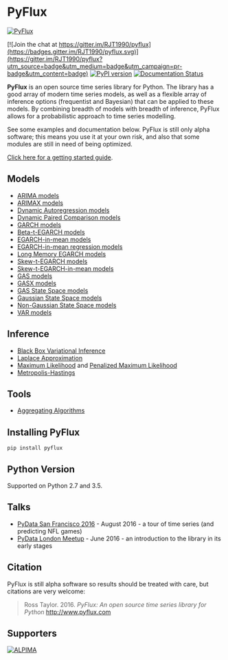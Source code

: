 # PyFlux
[![PyFlux](http://pyflux.com/pyflux.png)](http://www.pyflux.com/)

[![Join the chat at https://gitter.im/RJT1990/pyflux](https://badges.gitter.im/RJT1990/pyflux.svg)](https://gitter.im/RJT1990/pyflux?utm_source=badge&utm_medium=badge&utm_campaign=pr-badge&utm_content=badge)
[![PyPI version](https://badge.fury.io/py/pyflux.svg)](https://badge.fury.io/py/pyflux)
[![Documentation Status](https://readthedocs.org/projects/pyflux/badge/?version=latest)](http://pyflux.readthedocs.io/en/latest/?badge=latest)

__PyFlux__ is an open source time series library for Python. The library has a good array of modern time series models, as well as a flexible array of inference options (frequentist and Bayesian) that can be applied to these models. By combining breadth of models with breadth of inference, PyFlux allows for a probabilistic approach to time series modelling.

See some examples and documentation below. PyFlux is still only alpha software; this means you use it at your own risk, and also that some modules are still in need of being optimized.

[Click here for a getting started guide](http://www.pyflux.com/docs/getting_started.html).

## Models

- [ARIMA models](http://www.pyflux.com/docs/arima.html)
 - [ARIMAX models](http://www.pyflux.com/docs/arimax.html)
 - [Dynamic Autoregression models](http://www.pyflux.com/docs/dar.html)
- [Dynamic Paired Comparison models](http://www.pyflux.com/docs/gas-rank.html)
- [GARCH models](http://www.pyflux.com/docs/garch.html)
 - [Beta-t-EGARCH models](http://www.pyflux.com/docs/egarch.html)
 - [EGARCH-in-mean models](http://www.pyflux.com/docs/egarchm.html)
 - [EGARCH-in-mean regression models](http://www.pyflux.com/docs/egarchmreg.html)
 - [Long Memory EGARCH models](http://www.pyflux.com/docs/lmegarch.html)
 - [Skew-t-EGARCH models](http://www.pyflux.com/docs/segarch.html)
 - [Skew-t-EGARCH-in-mean models](http://www.pyflux.com/docs/segarchm.html)
- [GAS models](http://www.pyflux.com/docs/gas.html)
 - [GASX models](http://www.pyflux.com/docs/gasx.html)
- [GAS State Space models](http://www.pyflux.com/docs/gasllm.html)
- [Gaussian State Space models](http://www.pyflux.com/docs/llm.html)
- [Non-Gaussian State Space models](http://www.pyflux.com/docs/nllm.html)
- [VAR models](http://www.pyflux.com/docs/var.html)

## Inference

- [Black Box Variational Inference](http://www.pyflux.com/docs/bayes.html)
- [Laplace Approximation](http://www.pyflux.com/docs/bayes.html)
- [Maximum Likelihood](http://www.pyflux.com/docs/classical.html) and [Penalized Maximum Likelihood](http://www.pyflux.com/docs/bayes.html)
- [Metropolis-Hastings](http://www.pyflux.com/docs/bayes.html)

## Tools

- [Aggregating Algorithms](http://www.pyflux.com/aggregating-algorithms/)

## Installing PyFlux

```{bash}
pip install pyflux
```

## Python Version

Supported on Python 2.7 and 3.5.

## Talks

- [PyData San Francisco 2016](https://github.com/RJT1990/PyData2016-SanFrancisco) - August 2016 -  a tour of time series (and predicting NFL games)
- [PyData London Meetup](https://github.com/RJT1990/talks/blob/master/PyDataTimeSeriesTalk.ipynb) - June 2016 - an introduction to the library in its early stages

## Citation

PyFlux is still alpha software so results should be treated with care, but citations are very welcome:

> Ross Taylor. 2016.
> _PyFlux: An open source time series library for Python_
> http://www.pyflux.com

## Supporters

[![ALPIMA](http://www.pyflux.com/supporters/alpima.png)](http://www.alpima.net/)
